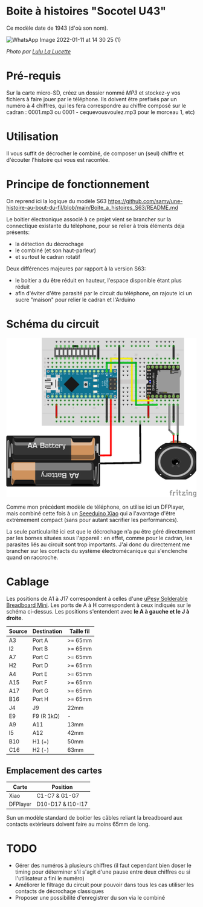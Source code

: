 # Boite à histoires "Socotel U43"

Ce modèle date de 1943 (d'où son nom).

![WhatsApp Image 2022-01-11 at 14 30 25 (1)](https://user-images.githubusercontent.com/1282106/149672898-92151184-353d-4b62-b923-86ea2b3fc8f1.jpeg)

*Photo par [Lulu La Lucette](https://lululalucette.com)*

# Pré-requis
Sur la carte micro-SD, créez un dossier nommé *MP3* et stockez-y vos fichiers à faire jouer par le téléphone.
Ils doivent être prefixés par un numéro à 4 chiffres, qui les fera correspondre au chiffre composé sur le cadran : 0001.mp3 ou 0001 - cequevousvoulez.mp3 pour le morceau 1, etc)

# Utilisation
Il vous suffit de décrocher le combiné, de composer un (seul) chiffre et d'écouter l'histoire qui vous est racontée.

# Principe de fonctionnement
On reprend ici la logique du modèle S63 https://github.com/samy/une-histoire-au-bout-du-fil/blob/main/Boite_a_histoires_S63/README.md

Le boitier électronique associé à ce projet vient se brancher sur la connectique existante du téléphone, pour se relier à trois éléments déja présents:
- la détection du décrochage
- le combiné (et son haut-parleur)
- et surtout le cadran rotatif

Deux différences majeures par rapport à la version S63:
- le boitier a du être réduit en hauteur, l'espace disponible étant plus réduit
- afin d'éviter d'être parasité par le circuit du téléphone, on rajoute ici un sucre "maison" pour relier le cadran et l'Arduino

# Schéma du circuit

<p>
  <img src="./Schema.png" >
</p>

Comme mon précédent modèle de téléphone, on utilise ici un DFPlayer, mais combiné cette fois à un [Seeeduino Xiao](https://wiki.seeedstudio.com/Seeeduino-XIAO/) qui a l'avantage d'être extrèmement compact (sans pour autant sacrifier les performances).

La seule particularité ici est que le décrochage n'a pu être géré directement par les bornes situées sous l'appareil : en effet, comme pour le cadran, les parasites liés au circuit sont trop importants. J'ai donc du directement me brancher sur les contacts du système électromécanique qui s'enclenche quand on raccroche.

# Cablage
Les positions de A1 à J17 correspondent à celles d'une [uPesy Solderable Breadboard Mini](https://www.upesy.com/products/upesy-protoboard-breadboard-mini).
Les ports de A à H correspondent à ceux indiqués sur le schéma ci-dessus. Les positions s'entendent avec __le A à gauche et le J à droite__.

| Source    | Destination | Taille fil |
| ------------- | ------------- | ------------- |
| A3  | Port A  | >= 65mm |
| I2  | Port B  | >= 65mm |
| A7  | Port C  | >= 65mm |
| H2  | Port D  | >= 65mm |
| A4  | Port E  | >= 65mm |
| A15  | Port F  | >= 65mm |
| A17  | Port G  | >= 65mm |
| B16  | Port H  | >= 65mm |
| J4 | J9 | 22mm
| E9 | F9 (R 1kΩ) | - |
| A9 | A11 | 13mm |
| I5 | A12 | 42mm |
| B10 | H1 (+) | 50mm |
| C16 | H2 (-) | 63mm |

## Emplacement des cartes
| Carte    | Position |
| ------------- | ------------- |
| Xiao  | C1-C7 & G1-G7 |
| DFPlayer  | D10-D17 & I10-I17 |

Sun un modèle standard de boitier les câbles reliant la breadboard aux contacts extérieurs doivent faire au moins 65mm de long.

# TODO
- Gérer des numéros à plusieurs chiffres (il faut cependant bien doser le timing pour déterminer s'il s'agit d'une pause entre deux chiffres ou si l'utilisateur a fini le numéro)
- Améliorer le filtrage du circuit pour pouvoir dans tous les cas utiliser les contacts de décrochage classiques
- Proposer une possibilité d'enregistrer du son via le combiné
